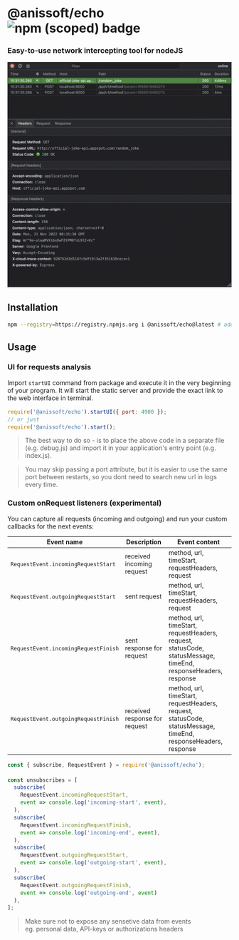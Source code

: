 # @anissoft/echo <img alt="npm (scoped) badge" src="https://img.shields.io/npm/v/@anissoft/echo">

### Easy-to-use network intercepting tool for nodeJS

![UI Example](screenshots/ui.png)

## Installation

```sh
npm --registry=https://registry.npmjs.org i @anissoft/echo@latest # add --save-dev if you have no intends to include it into production build, or --no-save if you want to use just debugging interface
```

## Usage
### UI for requests analysis
Import `startUI` command from package and execute it in the very beginning of your program. It will start the static server and provide the exact link to the web interface in terminal.

```js
require('@anissoft/echo').startUI({ port: 4900 });
// or just
require('@anissoft/echo').start();
```

> The best way to do so - is to place the above code in a separate file (e.g. debug.js) and import it in your application's entry point (e.g. index.js).

> You may skip passing a port attribute, but it is easier to use the same port between restarts, so you dont need to search new url in logs every time.

### Custom onRequest listeners (experimental)

You can capture all requests (incoming and outgoing) and run your custom callbacks for the next events:

| Event name                           | Description                   | Event content                                                                                                      |
|--------------------------------------|-------------------------------|--------------------------------------------------------------------------------------------------------------------|
| `RequestEvent.incomingRequestStart`  | received incoming request     | method, url, timeStart, requestHeaders, request                                                                    |
| `RequestEvent.outgoingRequestStart`  | sent request                  | method, url, timeStart, requestHeaders, request                                                                    |
| `RequestEvent.incomingRequestFinish` | sent response for request     | method, url, timeStart, requestHeaders, request, <br>statusCode, statusMessage, timeEnd, responseHeaders, response |
| `RequestEvent.outgoingRequestFinish` | received response for request | method, url, timeStart, requestHeaders, request, <br>statusCode, statusMessage, timeEnd, responseHeaders, response |

```js
const { subscribe, RequestEvent } = require('@anissoft/echo');

const unsubscribes = [
  subscribe(
    RequestEvent.incomingRequestStart, 
    event => console.log('incoming-start', event),
  ),
  subscribe(
    RequestEvent.incomingRequestFinish, 
    event => console.log('incoming-end', event),
  ),
  subscribe(
    RequestEvent.outgoingRequestStart, 
    event => console.log('outgoing-start', event),
  ),
  subscribe(
    RequestEvent.outgoingRequestFinish, 
    event => console.log('outgoing-end', event)
  ),
];
```

> Make sure not to expose any sensetive data from events \
> eg. personal data, API-keys or authorizations headers
